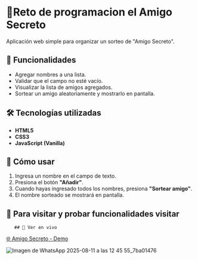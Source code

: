 # 🎁Reto de programacion el Amigo Secreto

Aplicación web simple para organizar un sorteo de "Amigo Secreto".

## 📌 Funcionalidades
- Agregar nombres a una lista.
- Validar que el campo no esté vacío.
- Visualizar la lista de amigos agregados.
- Sortear un amigo aleatoriamente y mostrarlo en pantalla.

## 🛠️ Tecnologías utilizadas
- **HTML5**
- **CSS3**
- **JavaScript (Vanilla)**

## 🚀 Cómo usar
1. Ingresa un nombre en el campo de texto.
2. Presiona el botón **"Añadir"**.
3. Cuando hayas ingresado todos los nombres, presiona **"Sortear amigo"**.
4. El nombre sorteado se mostrará en pantalla.

## 📂 Para visitar y probar funcionalidades visitar 

       ## 🚀 Ver en vivo  
[🌐 Amigo Secreto - Demo](https://max-g9-one.github.io/-Challenge_Amigo_Secreto/)



![Imagen de WhatsApp 2025-08-11 a las 12 45 55_7ba01476](https://github.com/user-attachments/assets/dba1b6ee-6826-4791-a5bf-27ddae9af980)

